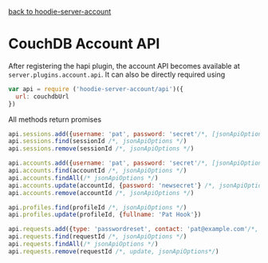 [back to hoodie-server-account](../README.md)

# CouchDB Account API

After registering the hapi plugin, the account API becomes available at
`server.plugins.account.api`. It can also be directly required using

```js
var api = require ('hoodie-server-account/api')({
  url: couchdbUrl
})
```

All methods return promises

```js
api.sessions.add({username: 'pat', password: 'secret'/*, [jsonApiOptions] */})
api.sessions.find(sessionId /*, jsonApiOptions */)
api.sessions.remove(sessionId /*, jsonApiOptions */)

api.accounts.add({username: 'pat', password: 'secret'/*, [jsonApiOptions] */})
api.accounts.find(accountId /*, jsonApiOptions */)
api.accounts.findAll(/* jsonApiOptions */)
api.accounts.update(accountId, {password: 'newsecret'} /*, jsonApiOptions */)
api.accounts.remove(accountId /*, jsonApiOptions */)

api.profiles.find(profileId /*, jsonApiOptions */)
api.profiles.update(profileId, {fullname: 'Pat Hook'})

api.requests.add({type: 'passwordreset', contact: 'pat@example.com'/*, [jsonApiOptions] */})
api.requests.find(requestId /*, jsonApiOptions */)
api.requests.findAll(/* jsonApiOptions */)
api.requests.remove(requestId /*, update, jsonApiOptions*/)
```
